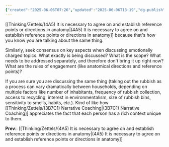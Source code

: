 ```yaml
---
{"created":"2025-06-06T07:26","updated":"2025-06-06T13:19","dg-publish":true,"dg-path":"Zettels/(4A5A) Clarify reference points when discussing emotionally charged topics.md","permalink":"/zettels/4-a5-a-clarify-reference-points-when-discussing-emotionally-charged-topics/","dgPassFrontmatter":true,"noteIcon":"1"}
---
```


[[Thinking/Zettels/(4A5) It is necessary to agree on and establish reference points or directions in anatomy\|(4A5) It is necessary to agree on and establish reference points or directions in anatomy]] because that's how you know you are talking about the same thing. 

Similarly, seek consensus on key aspects when discussing emotionally charged topics. What exactly is being discussed? What is the scope? What needs to be addressed separately, and therefore don't bring it up right now? What are the rules of engagement (like anatomical directions and reference points)? 

If you are sure you are discussing the same thing (taking out the rubbish as a process can vary dramatically between households, depending on multiple factors like number of inhabitants, frequency of rubbish collection, access to recycling, interest in environmentalism, size of rubbish bins, sensitivity to smells, habits, etc.). Kind of like how [[Thinking/Zettels/(3B7C1) Narrative Coaching\|(3B7C1) Narrative Coaching]] appreciates the fact that each person has a rich context unique to them. 

**Prev**:: [[Thinking/Zettels/(4A5) It is necessary to agree on and establish reference points or directions in anatomy\|(4A5) It is necessary to agree on and establish reference points or directions in anatomy]]